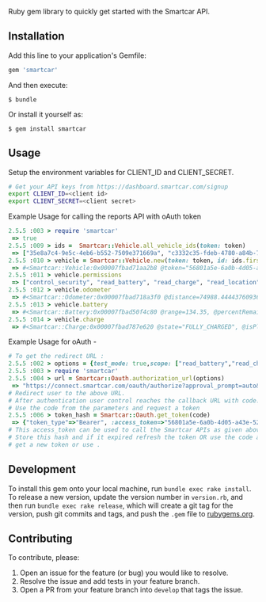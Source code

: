 

Ruby gem library to quickly get started with the Smartcar API.

## Installation

Add this line to your application's Gemfile:

```ruby
gem 'smartcar'
```

And then execute:

    $ bundle

Or install it yourself as:

    $ gem install smartcar

## Usage

Setup the environment variables for CLIENT_ID and CLIENT_SECRET. 
```bash
# Get your API keys from https://dashboard.smartcar.com/signup
export CLIENT_ID=<client id>
export CLIENT_SECRET=<client secret>
``` 

Example Usage for calling the reports API with oAuth token
```ruby
2.5.5 :003 > require 'smartcar'
 => true
2.5.5 :009 > ids =  Smartcar::Vehicle.all_vehicle_ids(token: token)
 => ["35e8a7c4-9e5c-4eb6-b552-7509e371669a", "c3332c35-fdeb-4780-a84b-706b7364979a", "d10ad5cf-5469-467e-972e-90427981873f", "fab5a744-6488-40d8-a6dd-41f0a804d44f"]
2.5.5 :010 > vehicle = Smartcar::Vehicle.new(token: token, id: ids.first)
 => #<Smartcar::Vehicle:0x00007fbad71aa2b8 @token="56801a5e-6a0b-4d05-a43e-52a4d5e6648f", @id="35e8a7c4-9e5c-4eb6-b552-7509e371669a", @unit_system="imperial">
2.5.5 :011 > vehicle.permissions
 => ["control_security", "read_battery", "read_charge", "read_location", "read_odometer", "read_vehicle_info", "read_vin"]
2.5.5 :012 > vehicle.odometer
 => #<Smartcar::Odometer:0x00007fbad718a3f0 @distance=74988.44443760936>
2.5.5 :013 > vehicle.battery
 => #<Smartcar::Battery:0x00007fbad50f4c80 @range=134.35, @percentRemaining=0.02>
2.5.5 :014 > vehicle.charge
 => #<Smartcar::Charge:0x00007fbad787e620 @state="FULLY_CHARGED", @isPluggedIn=true>
```

Example Usage for oAuth -
```ruby
# To get the redirect URL :
2.5.5 :002 > options = {test_mode: true,scope: ["read_battery","read_charge","read_fuel","read_location","control_security","read_odometer","read_tires","read_vin","read_vehicle_info"]}
2.5.5 :003 > require 'smartcar'
2.5.5 :004 > url = Smartcar::Oauth.authorization_url(options)
 => "https://connect.smartcar.com/oauth/authorize?approval_prompt=auto&client_id=2715c6b2-eba8-4fda-85b1-8d849733a344&mode=test&redirect_uri=http%3A%2F%2Flocalhost%3A8000%2Fcallback&response_type=code&scope=read_battery+read_charge+read_fuel+read_location+control_security+read_odometer+read_tires+read_vin+read_vehicle_info"
# Redirect user to the above URL.
# After authentication user control reaches the callback URL with code.
# Use the code from the parameters and request a token
2.5.5 :006 > token_hash = Smartcar::Oauth.get_token(code)
 => {"token_type"=>"Bearer", :access_token=>"56801a5e-6a0b-4d05-a43e-52a4d5e6648f", :refresh_token=>"4f46e7e4-28c5-47b3-ba8d-7dcef73d05dd", :expires_at=>1577875279}
# This access_token can be used to call the Smartcar APIs as given above.
# Store this hash and if it expired refresh the token OR use the code again to
# get a new token or use .
```

## Development

To install this gem onto your local machine, run `bundle exec rake install`. To release a new version, update the version number in `version.rb`, and then run `bundle exec rake release`, which will create a git tag for the version, push git commits and tags, and push the `.gem` file to [rubygems.org](https://rubygems.org).

## Contributing

To contribute, please:

1. Open an issue for the feature (or bug) you would like to resolve.
2. Resolve the issue and add tests in your feature branch.
3. Open a PR from your feature branch into `develop` that tags the issue.
